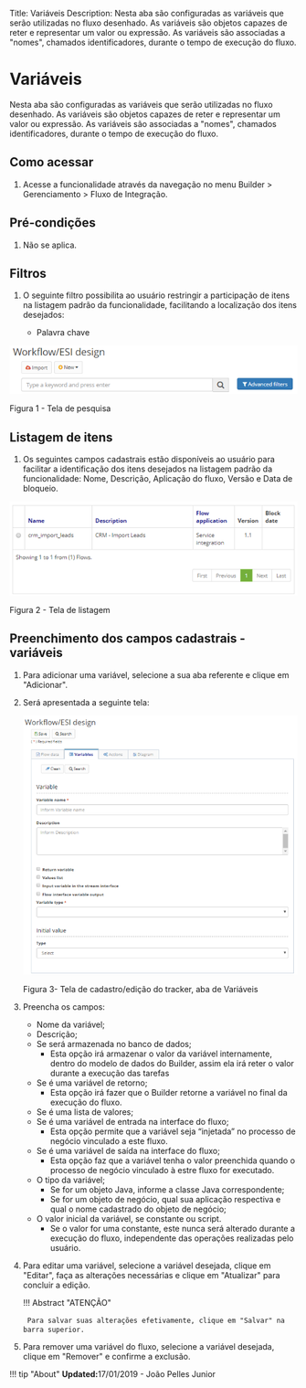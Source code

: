Title: Variáveis
Description: Nesta aba são configuradas as variáveis que serão utilizadas no fluxo desenhado. As variáveis são objetos capazes de reter e representar um valor ou expressão. As variáveis são associadas a "nomes", chamados identificadores, durante o tempo de execução do fluxo.    
# Variáveis 

Nesta aba são configuradas as variáveis que serão utilizadas no fluxo desenhado. As variáveis são objetos capazes de reter e representar um valor ou expressão. As variáveis são associadas a "nomes", chamados identificadores, durante o tempo de execução do fluxo.    

## Como acessar  

1. Acesse a funcionalidade através da navegação no menu Builder > Gerenciamento > Fluxo de Integração.  

## Pré-condições  

1. Não se aplica. 

## Filtros  

1. O seguinte filtro possibilita ao usuário restringir a participação de itens na listagem padrão da funcionalidade, facilitando a localização dos itens desejados:    

    * Palavra chave    

![Screenshot](images/Variables-fig01.png) 

Figura 1 - Tela de pesquisa  

## Listagem de itens 

1. Os seguintes campos cadastrais estão disponíveis ao usuário para facilitar a identificação dos itens desejados na listagem padrão da funcionalidade: Nome, Descrição, Aplicação do fluxo, Versão e Data de bloqueio.  

![Screenshot](images/Variables-fig02.png)

Figura 2 - Tela de listagem   

## Preenchimento dos campos cadastrais - variáveis     

1. Para adicionar uma variável, selecione a sua aba referente e clique em "Adicionar".    
2. Será apresentada a seguinte tela:    

    ![Screenshot](images/Variables-fig03.png)
    
    Figura 3- Tela de cadastro/edição do tracker, aba de Variáveis  

3. Preencha os campos:    

    * Nome da variável;  
    * Descrição;  
    * Se será armazenada no banco de dados;  
	    * Esta opção irá armazenar o valor da variável internamente, dentro do modelo de dados do Builder, assim ela irá reter o valor             durante a execução das tarefas   
    * Se é uma variável de retorno;   
	    * Esta opção irá fazer que o Builder retorne a variável no final da execução do fluxo.    
    * Se é uma lista de valores;  
    * Se é uma variável de entrada na interface do fluxo;  
	    * Esta opção permite que a variável seja “injetada” no processo de negócio vinculado a este fluxo.    
    * Se é uma variável de saída na interface do fluxo;   
	    * Esta opção faz que a variável tenha o valor preenchida quando o processo de negócio vinculado à estre fluxo for executado. 
    * O tipo da variável;  
	    * Se for um objeto Java, informe a classe Java correspondente;   
	    * Se for um objeto de negócio, qual sua aplicação respectiva e qual o nome cadastrado do objeto de negócio;   
    * O valor inicial da variável, se constante ou script.    
	    * Se o valor for uma constante, este nunca será alterado durante a execução do fluxo, independente das operações realizadas               pelo usuário.   

4. Para editar uma variável, selecione a variável desejada, clique em "Editar", faça as alterações necessárias e clique em "Atualizar" para concluir a edição.   

    !!! Abstract "ATENÇÃO"  

        Para salvar suas alterações efetivamente, clique em "Salvar" na barra superior.  

5. Para remover uma variável do fluxo, selecione a variável desejada, clique em "Remover" e confirme a exclusão.  
	

!!! tip "About"
    <b>Updated:</b>17/01/2019 - João Pelles Junior
